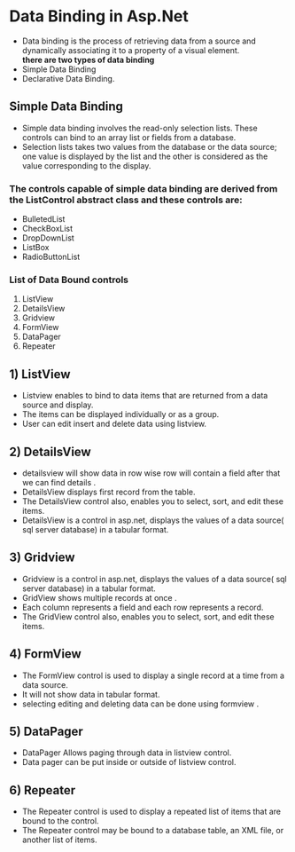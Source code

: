 # Data Binding  in Asp.Net 
* Data binding is the process of retrieving data from a source and dynamically associating it to a property of a visual element.<br/>
**there are two types of data binding**
* Simple Data Binding
* Declarative Data Binding.
## Simple Data Binding
* Simple data binding involves the read-only selection lists. These controls can bind to an array list or fields from a database.
* Selection lists takes two values from the database or the data source; one value is displayed by the list and the other is considered as the value corresponding to the display.
### The controls capable of simple data binding are derived from the ListControl abstract class and these controls are:
* BulletedList
* CheckBoxList
* DropDownList
* ListBox
* RadioButtonList

### List of Data Bound controls
1) ListView
2) DetailsView
3) Gridview
4) FormView
5) DataPager
6) Repeater

## 1) ListView
   * Listview enables to bind to data items that are returned from a data source and display.
   * The items can be displayed individually or as a group.
   * User can edit insert and delete data using listview.

## 2) DetailsView   
   
   * detailsview will show data in row wise row will contain a field after that we can find details .
   * DetailsView displays first record from the table.
   * The DetailsView control also, enables you to select, sort, and edit these items.
   * DetailsView is a control in asp.net, displays the values of a data source( sql server database) in a tabular format.

## 3) Gridview
   * Gridview is a control in asp.net, displays the values of a data source( sql server database) in a tabular format.
   * GridView shows multiple records at once .
   * Each column represents  a field and each row represents a record. 
   * The GridView control also, enables you to select, sort, and edit these items.

## 4) FormView
   * The FormView control is used to display a single record at a time from a data source.
   * It will not show data in tabular format.
   * selecting editing and deleting data can be done using formview .

## 5) DataPager
   * DataPager Allows paging through data in listview control.
   * Data pager can be put inside or outside of listview control.

## 6) Repeater
   * The Repeater control is used to display a repeated list of items that are bound to the control. 
   * The Repeater control may be bound to a database table, an XML file, or another list of items.
     
